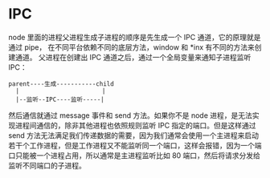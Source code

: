 # IPC

node 里面的进程父进程生成子进程的顺序是先生成一个 IPC 通道，它的原理就是通过 pipe， 在不同平台依赖不同的底层方法，window 和 *inx 有不同的方法来创建通道。
父进程在创建出 IPC 通道之后，通过一个全局变量来通知子进程监听 IPC：
```
parent----生成-----------child           
  |                       |
  |--监听--IPC----监听-----|
```
然后通信就通过 message 事件和 send 方法。如果你不是 node 进程，是无法实现进程间通信的，除非其他进程也依照规则监听 IPC 指定的端口。但是这样通过 send 方法无法满足我们传递数据的需要，因为我们通常会使用一个主进程来启动若干个工作进程，但是工作进程又不能监听同一个端口，这样会报错，因为一个端口只能被一个进程占用，所以通常是主进程监听比如 80 端口，然后将请求分发给监听不同端口的子进程。


